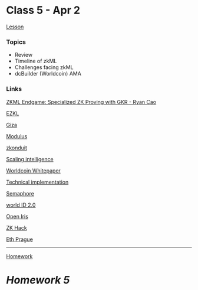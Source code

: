 # Class 5 - Apr 2

[Lesson](./Lesson5.pdf)

### Topics

- Review
- Timeline of zkML
- Challenges facing zkML
- dcBuilder (Worldcoin) AMA

### Links

[ZKML Endgame: Specialized ZK Proving with GKR - Ryan Cao](https://www.youtube.com/watch?v=tPZDIzrsg-E)

[EZKL](https://ezkl.xyz/)

[Giza](https://www.gizatech.xyz/)

[Modulus](https://www.modulus.xyz/)

[zkonduit](https://github.com/zkonduit/ezkl)

[Scaling intelligence](https://medium.com/@ModulusLabs/chapter-13-scaling-intelligence-637d4a374153)

[Worldcoin Whitepaper](https://whitepaper.worldcoin.org/)

[Technical implementation](https://whitepaper.worldcoin.org/technical-implementation#the-orb)

[Semaphore](https://semaphore.pse.dev/)

[world ID 2.0](https://worldcoin.org/world-id)

[Open Iris](https://github.com/worldcoin/open-iris)

[ZK Hack](https://www.zkkrakow.com/)

[Eth Prague](https://ethprague.com/)

---

[Homework](./Homework5.pdf)


# **_Homework 5_**

